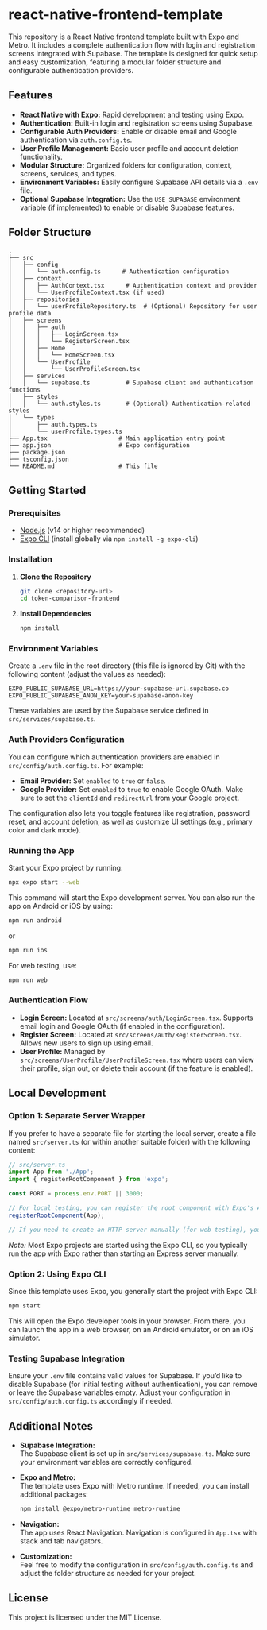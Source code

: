 # react-native-frontend-template

This repository is a React Native frontend template built with Expo and Metro. It includes a complete authentication flow with login and registration screens integrated with Supabase. The template is designed for quick setup and easy customization, featuring a modular folder structure and configurable authentication providers.

## Features

- **React Native with Expo:** Rapid development and testing using Expo.
- **Authentication:** Built-in login and registration screens using Supabase.
- **Configurable Auth Providers:** Enable or disable email and Google authentication via `auth.config.ts`.
- **User Profile Management:** Basic user profile and account deletion functionality.
- **Modular Structure:** Organized folders for configuration, context, screens, services, and types.
- **Environment Variables:** Easily configure Supabase API details via a `.env` file.
- **Optional Supabase Integration:** Use the `USE_SUPABASE` environment variable (if implemented) to enable or disable Supabase features.

## Folder Structure

```
.
├── src
│   ├── config
│   │   └── auth.config.ts      # Authentication configuration
│   ├── context
│   │   ├── AuthContext.tsx      # Authentication context and provider
│   │   └── UserProfileContext.tsx (if used)
│   ├── repositories
│   │   └── userProfileRepository.ts  # (Optional) Repository for user profile data
│   ├── screens
│   │   ├── auth
│   │   │   ├── LoginScreen.tsx
│   │   │   └── RegisterScreen.tsx
│   │   ├── Home
│   │   │   └── HomeScreen.tsx
│   │   └── UserProfile
│   │       └── UserProfileScreen.tsx
│   ├── services
│   │   └── supabase.ts          # Supabase client and authentication functions
│   ├── styles
│   │   └── auth.styles.ts       # (Optional) Authentication-related styles
│   └── types
│       ├── auth.types.ts
│       └── userProfile.types.ts
├── App.tsx                    # Main application entry point
├── app.json                   # Expo configuration
├── package.json
├── tsconfig.json
└── README.md                  # This file
```

## Getting Started

### Prerequisites

- [Node.js](https://nodejs.org/) (v14 or higher recommended)
- [Expo CLI](https://docs.expo.dev/get-started/installation/) (install globally via `npm install -g expo-cli`)

### Installation

1. **Clone the Repository**

   ```bash
   git clone <repository-url>
   cd token-comparison-frontend
   ```

2. **Install Dependencies**

   ```bash
   npm install
   ```

### Environment Variables

Create a `.env` file in the root directory (this file is ignored by Git) with the following content (adjust the values as needed):

```dotenv
EXPO_PUBLIC_SUPABASE_URL=https://your-supabase-url.supabase.co
EXPO_PUBLIC_SUPABASE_ANON_KEY=your-supabase-anon-key
```

These variables are used by the Supabase service defined in `src/services/supabase.ts`.

### Auth Providers Configuration

You can configure which authentication providers are enabled in `src/config/auth.config.ts`. For example:

- **Email Provider:** Set `enabled` to `true` or `false`.
- **Google Provider:** Set `enabled` to `true` to enable Google OAuth. Make sure to set the `clientId` and `redirectUrl` from your Google project.

The configuration also lets you toggle features like registration, password reset, and account deletion, as well as customize UI settings (e.g., primary color and dark mode).

### Running the App

Start your Expo project by running:

```bash
npx expo start --web
```

This command will start the Expo development server. You can also run the app on Android or iOS by using:

```bash
npm run android
```

or

```bash
npm run ios
```

For web testing, use:

```bash
npm run web
```

### Authentication Flow

- **Login Screen:** Located at `src/screens/auth/LoginScreen.tsx`. Supports email login and Google OAuth (if enabled in the configuration).
- **Register Screen:** Located at `src/screens/auth/RegisterScreen.tsx`. Allows new users to sign up using email.
- **User Profile:** Managed by `src/screens/UserProfile/UserProfileScreen.tsx` where users can view their profile, sign out, or delete their account (if the feature is enabled).

## Local Development

### Option 1: Separate Server Wrapper

If you prefer to have a separate file for starting the local server, create a file named `src/server.ts` (or within another suitable folder) with the following content:

```typescript
// src/server.ts
import App from './App';
import { registerRootComponent } from 'expo';

const PORT = process.env.PORT || 3000;

// For local testing, you can register the root component with Expo's AppRegistry:
registerRootComponent(App);

// If you need to create an HTTP server manually (for web testing), you can set up Express here.
```

*Note:* Most Expo projects are started using the Expo CLI, so you typically run the app with Expo rather than starting an Express server manually.

### Option 2: Using Expo CLI

Since this template uses Expo, you generally start the project with Expo CLI:

```bash
npm start
```

This will open the Expo developer tools in your browser. From there, you can launch the app in a web browser, on an Android emulator, or on an iOS simulator.

### Testing Supabase Integration

Ensure your `.env` file contains valid values for Supabase. If you’d like to disable Supabase (for initial testing without authentication), you can remove or leave the Supabase variables empty. Adjust your configuration in `src/config/auth.config.ts` accordingly if needed.

## Additional Notes

- **Supabase Integration:**  
  The Supabase client is set up in `src/services/supabase.ts`. Make sure your environment variables are correctly configured.
  
- **Expo and Metro:**  
  The template uses Expo with Metro runtime. If needed, you can install additional packages:
  ```bash
  npm install @expo/metro-runtime metro-runtime
  ```

- **Navigation:**  
  The app uses React Navigation. Navigation is configured in `App.tsx` with stack and tab navigators.

- **Customization:**  
  Feel free to modify the configuration in `src/config/auth.config.ts` and adjust the folder structure as needed for your project.

## License

This project is licensed under the MIT License.
````markdown
